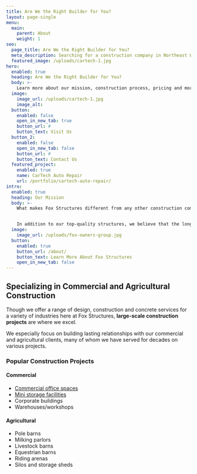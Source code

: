 ```yaml
---
title: Are We the Right Builder for You?
layout: page-single
menu:
  main:
    parent: About
    weight: 1
seo:
  page_title: Are We the Right Builder for You?
  meta_description: Searching for a construction company in Northeast Wisconsin? Find out if Fox Structures is right for you! Contact us today at (920) 766-9305.
  featured_image: /uploads/cartech-1.jpg
hero:
  enabled: true
  heading: Are We the Right Builder for You?
  body: >-
    Learn more about our mission, construction process, pricing and more to determine if Fox Structures is the right builder for you!
  image: 
    image_url: /uploads/cartech-1.jpg
    image_alt:
  button:
    enabled: false
    open_in_new_tab: true
    button_url: #
    button_text: Visit Us
  button_2:
    enabled: false
    open_in_new_tab: false
    button_url: #
    button_text: Contact Us
  featured_project: 
    enabled: true
    name: CarTech Auto Repair
    url: /portfolio/cartech-auto-repair/
intro: 
  enabled: true
  heading: Our Mission
  body: >-
    What makes Fox Structures different from any other construction company in Northeast Wisconsin? It’s our focus on two things: listening to our clients to understand their vision and expectations, and most importantly, delivering what we promise. 


    In addition to our top-quality structures, we believe that the long-term relationships we build with our clients are equally important. In fact, **80% of our business** comes from repeat customers who we’ve served for decades. Working with Fox Structures means getting a dedicated construction partner for life.
  image: 
    image_url: /uploads/fox-owners-group.jpg
  button:
    enabled: true
    button_url: /about/
    button_text: Learn More About Fox Structures
    open_in_new_tab: false
---
```


## Specializing in Commercial and Agricultural Construction

Though we offer a range of design, construction and concrete services for a variety of industries here at Fox Structures, **large-scale construction projects** are where we excel. 

We especially focus on building lasting relationships with our commercial and agricultural clients, many of whom we have served for decades on various projects. 

### Popular Construction Projects 

#### Commercial

- [Commercial office spaces](/construction-services/commercial/office-buildings/)
- [Mini storage facilities](/construction-services/commercial/mini-storage/)
- Corporate buildings 
- Warehouses/workshops 

#### Agricultural

- Pole barns
- Milking parlors
- Livestock barns
- Equestrian barns
- Riding arenas
- Silos and storage sheds